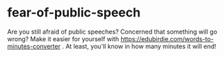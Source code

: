 # fear-of-public-speech
Are you still afraid of public speeches? Concerned that something will go wrong? Make it easier for yourself with https://edubirdie.com/words-to-minutes-converter . At least, you'll know in how many minutes it will end!
